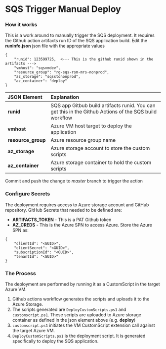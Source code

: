 # SQS Trigger Manual Deploy  
### How it works

This is a work around to manually trigger the SQS deployment.  It requires the Github action artifacts run ID 
of the SQS application build.  Edit the **runinfo.json** json file with the appropriate values
```
{
    "runid": 123599725,  <--- This is the github runid shown in the artifacts --->
    "vmhost": "sqsvmdev",
    "resource_group": "rg-sqs-rsm-mrs-nonprod",
    "az_storage": "sqsstononprod",
    "az_container": "deploy"
}
```
 
|JSON Element|Explanation|
|:--------------|:-------------- |
| **runid** |SQS app Gitbub build artifacts runid.  You can get this in the Github Actions of the SQS build workflow|
| **vmhost** |Azure VM host target to deploy the application|
| **resource_group** | Azure resource group name |
| **az_storage** |Azure storage account to store the custom scripts|
| **az_container** |Azure storage container to hold the custom scripts|

 Commit and push the change to *master* branch to trigger the action 

### Configure Secrets
The deployment requires access to Azure storage account and GitHub repository.  GitHub Secrets that needed to be defined are:

- **ARTIFACTS_TOKEN** - This is a PAT Github token
- **AZ_CREDS** - This is the Azure SPN to access Azure.  Store the Azure SPN as:

```
{
    "clientId": "<GUID>",
    "clientSecret": "<GUID>",
    "subscriptionId": "<GUID>",
    "tenantId": "<GUID>"
}
```

### The Process
The deployment are performed by running it as a CustomScript in the target Azure VM.  
1. Github actions workflow generates the scripts and uploads it to the Azure Storage. 
2. The scripts generated are ```DeployCustomScripts.ps1``` and ```customscript.ps1```.  These scripts are uploaded to Azure storage container as defined in the json element above (e.g. **deploy**)
3. ```customscript.ps1``` initiates the VM CustomScript extension call against the target Azure VM.  
4. ```DeployCustomScripts.ps1``` is the deployment script.  It is generated specifically to deploy the SQS application.
